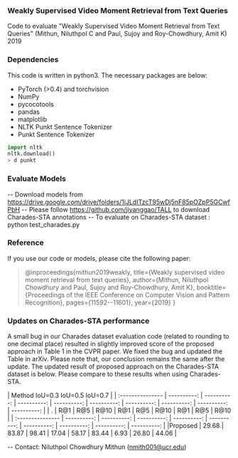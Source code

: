 ### Weakly Supervised Video Moment Retrieval from Text Queries

Code to evaluate "Weakly Supervised Video Moment Retrieval from Text Queries" (Mithun, Niluthpol C and Paul, Sujoy and Roy-Chowdhury, Amit K) 2019

### Dependencies

This code is written in python3. The necessary packages are below:

* PyTorch (>0.4) and torchvision
* NumPy
* pycocotools
* pandas
* matplotlib
* NLTK Punkt Sentence Tokenizer
* Punkt Sentence Tokenizer
```python
import nltk
nltk.download()
> d punkt
```


### Evaluate Models

-- Download models from https://drive.google.com/drive/folders/1iJLdITzcT95wDj5nF85pOZpP5GCwfPbH
-- Please follow https://github.com/jiyanggao/TALL to download Charades-STA annotations
-- To evaluate on Charades-STA dataset : python test_charades.py


### Reference 
If you use our code or models, please cite the following paper:

> @inproceedings{mithun2019weakly,
  title={Weakly supervised video moment retrieval from text queries},
  author={Mithun, Niluthpol Chowdhury and Paul, Sujoy and Roy-Chowdhury, Amit K},
  booktitle={Proceedings of the IEEE Conference on Computer Vision and Pattern Recognition},
  pages={11592--11601},
  year={2019}
}

### Updates on Charades-STA performance
A small bug in our Charades dataset evaluation code (related to rounding to one decimal place) resulted in slightly improved score of the proposed approach in Table 1 in the CVPR paper. We fixed the bug and updated the Table in arXiv. Please note that, our conclusion remains the same after the update.
The updated result of proposed approach on the Charades-STA dataset is below. Please compare to these results when using Charades-STA.

| Method    <td colspan=3>IoU=0.3  <td colspan=3>IoU=0.5  <td colspan=3>IoU=0.7 |
| :--------------- | ----------: | ----------: | ----------: | ----------: | ----------: | ----------: |  ----------: | ----------: | ----------: | 
| . | R@1 | R@5 | R@10 | R@1 | R@5 | R@10 | R@1 | R@5 | R@10 |
| :--------------- | ----------: | ----------: | ----------: | ----------: | ----------: | ----------: |  ----------: | ----------: | ----------: | 
|Proposed       |   29.68  |  83.87  |  98.41 |   17.04 |   58.17 |   83.44   |  6.93  |  26.80  | 44.06  |



-- Contact: Niluthpol Chowdhury Mithun (nmith001@ucr.edu)
